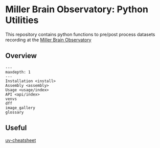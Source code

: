 # Miller Brain Observatory: Python Utilities

This repository contains python functions to pre/post process datasets recording at the [Miller Brain Observatory](https://mbo.rockefeller.edu)

## Overview

```{toctree}
---
maxdepth: 1
---
Installation <install>
Assembly <assembly>
Usage <usage/index>
API <api/index>
venvs
dff
image_gallery
glossary
```

## Useful 

[uv-cheatsheet](https://www.saaspegasus.com/guides/uv-deep-dive/#cheatsheet-common-operations-in-uvs-workflows)
